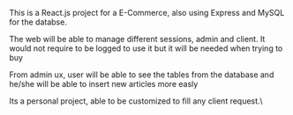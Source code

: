 This is a React.js project for a E-Commerce, also using Express and MySQL for the databse.

The web will be able to manage different sessions, admin and client.
It would not require to be logged to use it but it will be needed when trying to buy

From admin ux, user will be able to see the tables from the database and he/she will be able to 
insert new articles more easly

Its a personal project, able to be customized to fill any client request.\




